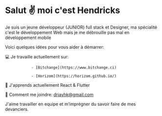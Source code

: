 # Salut ✌️ moi c'est Hendricks

Je suis un jeune développeur (JUNIOR) full stack et Designer, ma spécialité c'est le développement Web mais je me débrouille pas mal en développement mobile

Voici quelques idées pour vous aider à démarrer:

💻 Je travaille actuellement sur:

                - [Bitchange](https://www.bitchange.ci)
                
                - [Horizom](https://horizom.github.io/)
                
📕 J'apprends actuellement React & Flutter

📮 Comment me joindre: drjayhk@gmail.com

J'aime travailler en equipe et m’imprégner du savoir faire de mes devanciers.
